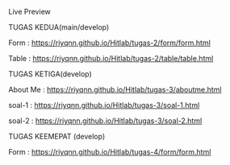 Live Preview 

TUGAS KEDUA(main/develop)

Form : 
https://riyqnn.github.io/Hitlab/tugas-2/form/form.html

Table : 
https://riyqnn.github.io/Hitlab/tugas-2/table/table.html

TUGAS KETIGA(develop)

About Me :
https://riyqnn.github.io/Hitlab/tugas-3/aboutme.html

soal-1 : 
https://riyqnn.github.io/Hitlab/tugas-3/soal-1.html

soal-2 : 
https://riyqnn.github.io/Hitlab/tugas-3/soal-2.html

TUGAS KEEMEPAT (develop)

Form :
https://riyqnn.github.io/Hitlab/tugas-4/form/form.html

